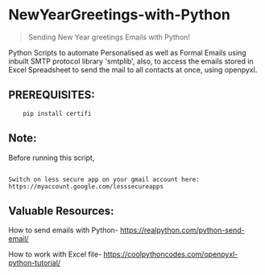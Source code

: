 # NewYearGreetings-with-Python
> Sending New Year greetings Emails with Python!

 Python Scripts to automate Personalised as well as Formal Emails using inbuilt SMTP protocol library 'smtplib', 
 also, to access the emails stored in Excel Spreadsheet to send the mail to all contacts at once, using openpyxl.


## **PREREQUISITES:**
  ``` pip install openpyxl
      pip install certifi
  ```
## **Note:**
Before running this script,
```Do check your gmail port by making a google search.

Switch on less secure app on your gmail account here: https://myaccount.google.com/lesssecureapps
```
## Valuable Resources:

How to send emails with Python- https://realpython.com/python-send-email/

How to work with Excel file- https://coolpythoncodes.com/openpyxl-python-tutorial/
